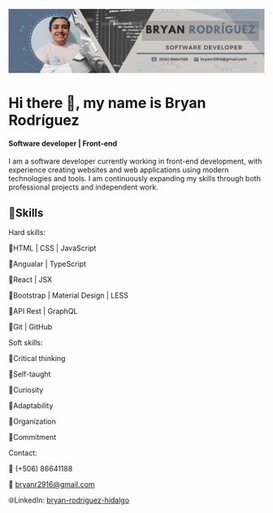![Junior software developer | Front-end](https://raw.githubusercontent.com/Bryanr2916/Bryanr2916/main/githubBanner.png)

# Hi there 👋, my name is Bryan Rodríguez
#### Software developer | Front-end


I am a software developer currently working in front-end development, with experience creating websites and web applications using modern technologies and tools. I am continuously expanding my skills through both professional projects and independent work.

## 📌Skills

Hard skills:

📌HTML | CSS | JavaScript

📌Angualar | TypeScript 

📌React | JSX 

📌Bootstrap | Material Design | LESS

📌API Rest | GraphQL 

📌Git | GitHub

Soft skills:

📌Critical thinking

📌Self-taught

📌Curiosity

📌Adaptability

📌Organization 

📌Commitment

Contact:

📱 (+506) 86641188 

📧 bryanr2916@gmail.com

🌐LinkedIn: [bryan-rodriguez-hidalgo](https://www.linkedin.com/in/bryan-rodriguez-hidalgo/)
